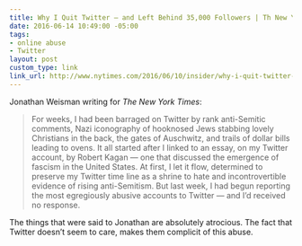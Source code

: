 ```yaml
---
title: Why I Quit Twitter — and Left Behind 35,000 Followers | Th New York Times
date: 2016-06-14 10:49:00 -05:00
tags:
- online abuse
- Twitter
layout: post
custom_type: link
link_url: http://www.nytimes.com/2016/06/10/insider/why-i-quit-twitter-and-left-behind-35000-followers.html
---
```


Jonathan Weisman writing for *The New York Times*:

> For weeks, I had been barraged on Twitter by rank anti-Semitic comments, Nazi iconography of hooknosed Jews stabbing lovely Christians in the back, the gates of Auschwitz, and trails of dollar bills leading to ovens. It all started after I linked to an essay, on my Twitter account, by Robert Kagan — one that discussed the emergence of fascism in the United States. At first, I let it flow, determined to preserve my Twitter time line as a shrine to hate and incontrovertible evidence of rising anti-Semitism. But last week, I had begun reporting the most egregiously abusive accounts to Twitter — and I’d received no response.

The things that were said to Jonathan are absolutely atrocious. The fact that Twitter doesn’t seem to care, makes them complicit of this abuse.
